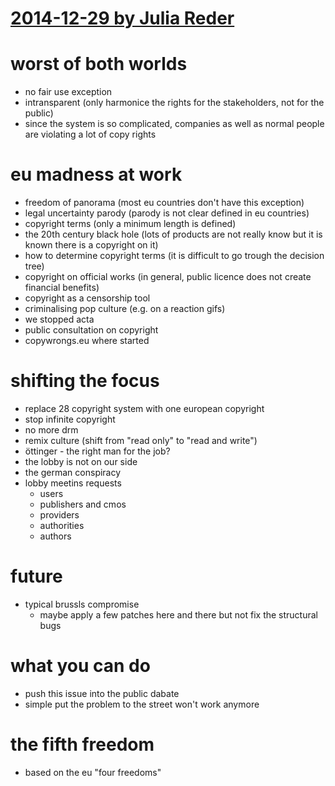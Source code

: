 # [2014-12-29 by Julia Reder](https://events.ccc.de/congress/2014/Fahrplan/events/6350.html)

# worst of both worlds

* no fair use exception
* intransparent (only harmonice the rights for the stakeholders, not for the public)
* since the system is so complicated, companies as well as normal people are violating a lot of copy rights

# eu madness at work

* freedom of panorama (most eu countries don't have this exception)
* legal uncertainty parody (parody is not clear defined in eu countries)
* copyright terms (only a minimum length is defined)
* the 20th century black hole (lots of products are not really know but it is known there is a copyright on it)
* how to determine copyright terms  (it is difficult to go trough the decision tree)
* copyright on official works (in general, public licence does not create financial benefits)
* copyright as a censorship tool
* criminalising pop culture (e.g. on a reaction gifs)
* we stopped acta
* public consultation on copyright
* copywrongs.eu where started

# shifting the focus

* replace 28 copyright system with one european copyright
* stop infinite copyright
* no more drm
* remix culture (shift from "read only" to "read and write")
* öttinger - the right man for the job?
* the lobby is not on our side
* the german conspiracy
* lobby meetins requests
    * users
    * publishers and cmos
    * providers
    * authorities
    * authors
# future

* typical brussls compromise
    * maybe apply a few patches here and there but not fix the structural bugs

# what you can do

* push this issue into the public dabate
* simple put the problem to the street won't work anymore

# the fifth freedom

* based on the eu "four freedoms"
